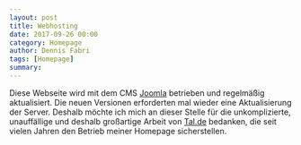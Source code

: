 ```yaml
---
layout: post
title: Webhosting
date: 2017-09-26 00:00
category: Homepage
author: Dennis Fabri
tags: [Homepage]
summary: 
---
```


Diese Webseite wird mit dem CMS [Joomla](https://www.joomla.org/) betrieben und regelmäßig aktualisiert. Die neuen
Versionen erforderten mal wieder eine Aktualisierung der Server. Deshalb möchte ich mich an dieser Stelle für die
unkomplizierte, unauffällige und deshalb großartige Arbeit von [Tal.de](https://tal.de/) bedanken, die seit vielen
Jahren den Betrieb meiner Homepage sicherstellen.
